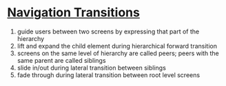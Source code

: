 # [Navigation Transitions](https://material.io/design/navigation/navigation-transitions.html)
1. guide users between two screens by expressing that part of the hierarchy
2. lift and expand the child element during hierarchical forward transition
3. screens on the same level of hierarchy are called peers; peers with the same parent are called siblings
4. slide in/out during lateral transition between siblings
5. fade through during lateral transition between root level screens
